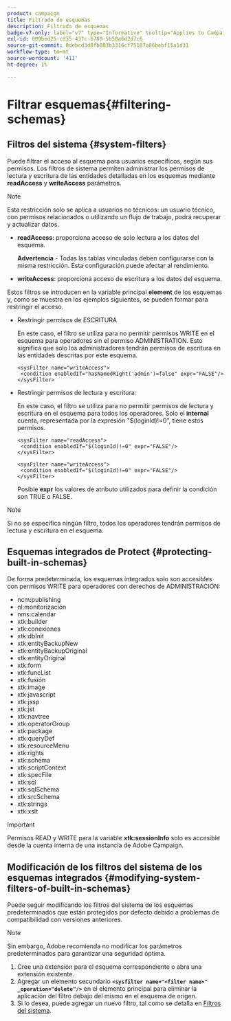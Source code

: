 ```yaml
---
product: campaign
title: Filtrado de esquemas
description: Filtrado de esquemas
badge-v7-only: label="v7" type="Informative" tooltip="Applies to Campaign Classic v7 only"
exl-id: 009bed25-cd35-437c-b789-5b58a6d2d7c6
source-git-commit: 8debcd3d8fb883b3316cf75187a86bebf15a1d31
workflow-type: tm+mt
source-wordcount: '411'
ht-degree: 1%

---
```


# Filtrar esquemas{#filtering-schemas}

## Filtros del sistema {#system-filters}

Puede filtrar el acceso al esquema para usuarios específicos, según sus permisos. Los filtros de sistema permiten administrar los permisos de lectura y escritura de las entidades detalladas en los esquemas mediante **readAccess** y **writeAccess** parámetros.

>[!NOTE]
>
>Esta restricción solo se aplica a usuarios no técnicos: un usuario técnico, con permisos relacionados o utilizando un flujo de trabajo, podrá recuperar y actualizar datos.

* **readAccess**: proporciona acceso de solo lectura a los datos del esquema.

   **Advertencia** - Todas las tablas vinculadas deben configurarse con la misma restricción. Esta configuración puede afectar al rendimiento.

* **writeAccess**: proporciona acceso de escritura a los datos del esquema.

Estos filtros se introducen en la variable principal **element** de los esquemas y, como se muestra en los ejemplos siguientes, se pueden formar para restringir el acceso.

* Restringir permisos de ESCRITURA

   En este caso, el filtro se utiliza para no permitir permisos WRITE en el esquema para operadores sin el permiso ADMINISTRATION. Esto significa que solo los administradores tendrán permisos de escritura en las entidades descritas por este esquema.

   ```
   <sysFilter name="writeAccess">      
    <condition enabledIf="hasNamedRight('admin')=false" expr="FALSE"/>    
   </sysFilter>
   ```

* Restringir permisos de lectura y escritura:

   En este caso, el filtro se utiliza para no permitir permisos de lectura y escritura en el esquema para todos los operadores. Solo el **internal** cuenta, representada por la expresión &quot;$(loginId)!=0&quot;, tiene estos permisos.

   ```
   <sysFilter name="readAccess"> 
    <condition enabledIf="$(loginId)!=0" expr="FALSE"/>
   </sysFilter>
   
   <sysFilter name="writeAccess">  
    <condition enabledIf="$(loginId)!=0" expr="FALSE"/>
   </sysFilter>
   ```

   Posible **expr** los valores de atributo utilizados para definir la condición son TRUE o FALSE.

>[!NOTE]
>
>Si no se especifica ningún filtro, todos los operadores tendrán permisos de lectura y escritura en el esquema.

## Esquemas integrados de Protect {#protecting-built-in-schemas}

De forma predeterminada, los esquemas integrados solo son accesibles con permisos WRITE para operadores con derechos de ADMINISTRACIÓN:

* ncm:publishing
* nl:monitorización
* nms:calendar
* xtk:builder
* xtk:conexiones
* xtk:dbInit
* xtk:entityBackupNew
* xtk:entityBackupOriginal
* xtk:entityOriginal
* xtk:form
* xtk:funcList
* xtk:fusión
* xtk:image
* xtk:javascript
* xtk:jssp
* xtk:jst
* xtk:navtree
* xtk:operatorGroup
* xtk:package
* xtk:queryDef
* xtk:resourceMenu
* xtk:rights
* xtk:schema
* xtk:scriptContext
* xtk:specFile
* xtk:sql
* xtk:sqlSchema
* xtk:srcSchema
* xtk:strings
* xtk:xslt

>[!IMPORTANT]
>
>Permisos READ y WRITE para la variable **xtk:sessionInfo** solo es accesible desde la cuenta interna de una instancia de Adobe Campaign.

## Modificación de los filtros del sistema de los esquemas integrados {#modifying-system-filters-of-built-in-schemas}

Puede seguir modificando los filtros del sistema de los esquemas predeterminados que están protegidos por defecto debido a problemas de compatibilidad con versiones anteriores.

>[!NOTE]
>
>Sin embargo, Adobe recomienda no modificar los parámetros predeterminados para garantizar una seguridad óptima.

1. Cree una extensión para el esquema correspondiente o abra una extensión existente.
1. Agregar un elemento secundario **`<sysfilter name="<filter name>" _operation="delete"/>`** en el elemento principal para eliminar la aplicación del filtro debajo del mismo en el esquema de origen.
1. Si lo desea, puede agregar un nuevo filtro, tal como se detalla en [Filtros del sistema](#system-filters).
